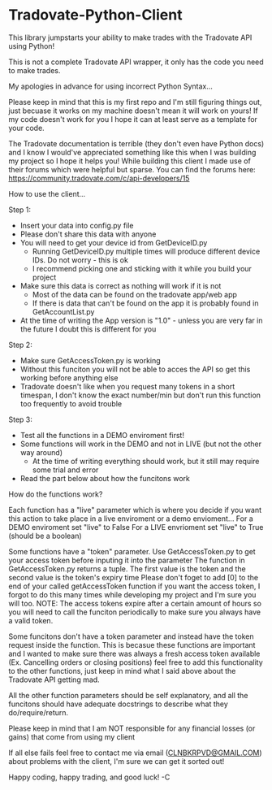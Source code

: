 # Tradovate-Python-Client
This library jumpstarts your ability to make trades with the Tradovate API using Python! 

This is not a complete Tradovate API wrapper, it only has the code you need to make trades.

My apologies in advance for using incorrect Python Syntax...

Please keep in mind that this is my first repo and I'm still figuring things out, just becuase it works on my machine doesn't mean it will work on yours! If my code doesn't work for you I hope it can at least serve as a template for your code. 

The Tradovate documentation is terrible (they don't even have Python docs) and I know I would've appreciated something like this when I was building my project so I hope it helps you! While building this client I made use of their forums which were helpful but sparse. You can find the forums here: https://community.tradovate.com/c/api-developers/15

How to use the client...

Step 1:
- Insert your data into config.py file
- Please don't share this data with anyone
- You will need to get your device id from GetDeviceID.py
    - Running GetDeviceID.py multiple times will produce different device IDs. Do not worry - this is ok 
    - I recommend picking one and sticking with it while you build your project
- Make sure this data is correct as nothing will work if it is not
    - Most of the data can be found on the tradovate app/web app
    - If there is data that can't be found on the app it is probably found in GetAccountList.py
- At the time of writing the App version is "1.0" - unless you are very far in the future I doubt this is different for you

Step 2:
- Make sure GetAccessToken.py is working
- Without this funciton you will not be able to acces the API so get this working before anything else
- Tradovate doesn't like when you request many tokens in a short timespan, I don't know the exact number/min but don't run   this function too frequently to avoid trouble

Step 3:
- Test all the functions in a DEMO enviroment first!
- Some functions will work in the DEMO and not in LIVE (but not the other way around)
    - At the time of writing everything should work, but it still may require some trial and error 
- Read the part below about how the funcitons work

How do the functions work?

Each function has a "live" parameter which is where you decide if you want this action to take place in a live enviroment or a demo envioment...
For a DEMO enviroment set "live" to False
For a LIVE envrioment set "live" to True
(should be a boolean)

Some functions have a "token" parameter.
Use GetAccessToken.py to get your access token before inputing it into the parameter
The function in GetAccessToken.py returns a tuple. The first value is the token and the second value is the token's expiry time
Please don't foget to add [0] to the end of your called getAccessToken function if you want the access token, I forgot to do this many times while developing my project and I'm sure you will too. 
NOTE: The access tokens expire after a certain amount of hours so you will need to call the funciton periodically to make sure you always have a valid token.

Some funcitons don't have a token parameter and instead have the token request inside the function.
This is becasue these functions are important and I wanted to make sure there was always a fresh access token available (Ex. Cancelling orders or closing positions) feel free to add this functionality to the other functions, just keep in mind what I said above about the Tradovate API getting mad. 

All the other function parameters should be self explanatory, and all the funcitons should have adequate docstrings to describe what they do/require/return. 

Please keep in mind that I am NOT responsible for any financial losses (or gains) that come from using my client

If all else fails feel free to contact me via email (CLNBKRPVD@GMAIL.COM) about problems with the client, I'm sure we can get it sorted out!

Happy coding, happy trading, and good luck!
-C
